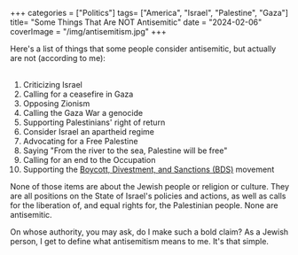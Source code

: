 +++
categories = ["Politics"]
tags= ["America", "Israel", "Palestine", "Gaza"]
title= "Some Things That Are NOT Antisemitic"
date = "2024-02-06"
coverImage = "/img/antisemitism.jpg"
+++

Here's a list of things that some people consider antisemitic, but actually are not (according to me):
<br>
<br>

<!--more-->  

1. Criticizing Israel
1. Calling for a ceasefire in Gaza
1. Opposing Zionism
1. Calling the Gaza War a genocide 
1. Supporting Palestinians' right of return
1. Consider Israel an apartheid regime
1. Advocating for a Free Palestine
1. Saying "From the river to the sea, Palestine will be free"
1. Calling for an end to the Occupation
1. Supporting the <a href="https://en.wikipedia.org/wiki/Boycott,_Divestment_and_Sanctions" target="_blank">Boycott, Divestment, and Sanctions (BDS)</a> movement

None of those items are about the Jewish people or religion or culture. They are all positions on the State of Israel's policies and actions, as well as calls for the liberation of, and equal rights for, the Palestinian people. None are antisemitic.

On whose authority, you may ask, do I make such a bold claim? As a Jewish person, I get to define what antisemitism means to me. It's that simple.
